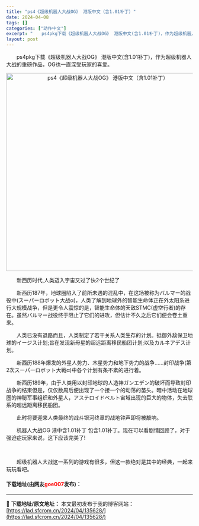 ```yaml
---
title: "ps4《超级机器人大战OG》 港版中文（含1.01补丁）"
date: 2024-04-08
tags: []
categories: ["动作中文"]
excerpt: "　　ps4pkg下载《超级机器人大战OG》 港版中文(含1.01补丁)，作为超级机器人大战的重磅作品，OG也一直深受玩家的喜爱。 　　新西历时代,人类迈入宇宙又过了快2个世纪了 　　新西历187年，地球圈陷入了前所未遇的混乱中，在这场被称为バルマー的战役中(スーパーロボット大战&alpha;)，人类&hellip;"
layout: post
---
```


 <p>　　ps4pkg下载《超级机器人大战OG》 港版中文(含1.01补丁)，作为超级机器人大战的重磅作品，OG也一直深受玩家的喜爱。</p> <p align="center"><img align="" border="0" src="https://lad.sfcrom.cn/wp-content/uploads/2024/04/20240408_66135673b2b8d.webp" width="533" alt="ps4《超级机器人大战OG》 港版中文（含1.01补丁）" /></p> <p>　　新西历时代,人类迈入宇宙又过了快2个世纪了</p> <p>　　新西历187年，地球圈陷入了前所未遇的混乱中，在这场被称为バルマー的战役中(スーパーロボット大战&alpha;)，人类了解到地球外的智能生命体正在外太阳系进行大规模战争，但是更令人震惊的是，智能生命体的天敌STMC(虚空行者)的存在。虽然バルマー战役终于阻止了它们的进攻，但估计不久之后它们便会卷土重来。</p> <p>　　人类已没有退路而且，人类制定了若干关系人类生存的计划。抵御外敌保卫地球的イージス计划;旨在发现新母星的超远距离移民船团计划;以及カルネアデス计划。</p> <p>　　新西历188年爆发的外星人势力、木星势力和地下势力的战争&hellip;&hellip;封印战争(第2次スーパーロボット大戦&alpha;)中各个计划有条不紊的进行着。</p> <p>　　新西历189年，由于人类用以封印地球的人造神ガンエデン的破坏而导致封印战争的结束但是，仅仅数周后便出现了一个接一个的动荡的苗头。暗中活动在地球圈的神秘军事组织和外星人，アステロイドベルト宙域出现的巨大的物体，失去联系的超远距离移民船团。</p> <p>　　此时将要迎来人类最终的战斗银河终章的战地钟声即将被敲响。</p> <p>　　机器人大战OG 港中含1.01补丁 包含1.01补丁。现在可以看剧情回顾了，对于强迫症玩家来说，这下应该完美了!</p> <p>&nbsp;</p> <p>　　超级机器人大战这一系列的游戏有很多，但这一款绝对是其中的经典，一起来玩玩看吧。</p> <p><h4>下载地址(由网友<font color="red">goe007</font>发布)：</h4></p> 

---
📖 **下载地址/原文地址：** 本文最初发布于我的博客网站：[https://lad.sfcrom.cn/2024/04/135628/](https://lad.sfcrom.cn/2024/04/135628/)
